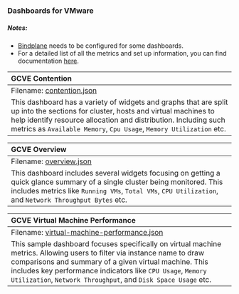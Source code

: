 ### Dashboards for VMware

##### Notes:

- [Bindplane](https://cloud.google.com/stackdriver/blue-medora) needs to be configured for some dashboards.
- For a detailed list of all the metrics and set up information, you can find documentation [here](https://docs.bindplane.bluemedora.com/docs/vmware-vcenter).

|GCVE Contention|
|:---------------------|
|Filename: [contention.json](contention.json)|
|This dashboard has a variety of widgets and graphs that are split up into the sections for cluster, hosts and virtual machines to help identify resource allocation and distribution. Including such metrics as `Available Memory`, `Cpu Usage`, `Memory Utilization` etc.|

|GCVE Overview|
|:----------------------|
|Filename: [overview.json](overview.json)|
| This dashboard includes several widgets focusing on getting a quick glance summary of a single cluster being monitored. This includes metrics like `Running VMs`, `Total VMs`, `CPU Utilization`, and `Network Throughput Bytes` etc. |


|GCVE Virtual Machine Performance|
|:----------------------|
|Filename: [virtual-machine-performance.json](virtual-machine-performance.json)|
| This sample dashboard focuses specifically on virtual machine metrics. Allowing users to filter via instance name to draw comparisons and summary of a given virtual machine. This includes key performance indicators like `CPU Usage`, `Memory Utilization`, `Network Throughput`, and `Disk Space Usage` etc. |